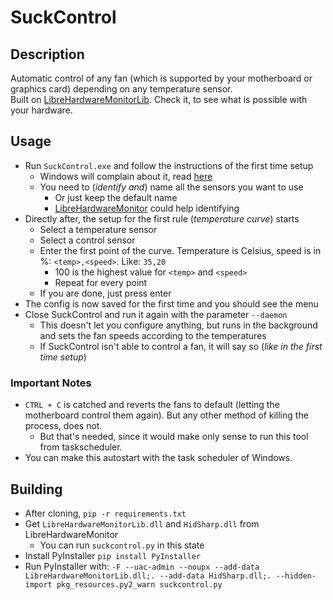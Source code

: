 # SuckControl
## Description
Automatic control of any fan (which is supported by your motherboard or graphics card) depending on any temperature sensor.  
Built on [LibreHardwareMonitorLib](https://github.com/LibreHardwareMonitor/LibreHardwareMonitor). Check it, to see what is possible with your hardware.

## Usage
* Run `SuckControl.exe` and follow the instructions of the first time setup
  * Windows will complain about it, read [here](https://stackoverflow.com/questions/54733909/windows-defender-alert-users-from-my-pyinstaller-exe)
  * You need to (*identify and*) name all the sensors you want to use
    * Or just keep the default name
    * [LibreHardwareMonitor](https://github.com/LibreHardwareMonitor/LibreHardwareMonitor) could help identifying
* Directly after, the setup for the first rule (*temperature curve*) starts 
  * Select a temperature sensor
  * Select a control sensor
  * Enter the first point of the curve. Temperature is Celsius, speed is in %: `<temp>,<speed>`. Like: `35,20`
    * 100 is the highest value for `<temp>` and `<speed>`
    * Repeat for every point
  * If you are done, just press enter 
* The config is now saved for the first time and you should see the menu
* Close SuckControl and run it again with the parameter `--daemon`
  * This doesn't let you configure anything, but runs in the background and sets the fan speeds according to the temperatures
  * If SuckControl isn't able to control a fan, it will say so (*like in the first time setup*)

### Important Notes
* `CTRL + C` is catched and reverts the fans to default (letting the motherboard control them again). But any other method of killing the process, does not.
  * But that's needed, since it would make only sense to run this tool from taskscheduler.
* You can make this autostart with the task scheduler of Windows.

## Building
* After cloning, `pip -r requirements.txt`
* Get `LibreHardwareMonitorLib.dll` and `HidSharp.dll` from LibreHardwareMonitor
  * You can run `suckcontrol.py` in this state
* Install PyInstaller `pip install PyInstaller`
* Run PyInstaller with: `-F --uac-admin --noupx --add-data LibreHardwareMonitorLib.dll;. --add-data HidSharp.dll;. --hidden-import pkg_resources.py2_warn suckcontrol.py`
